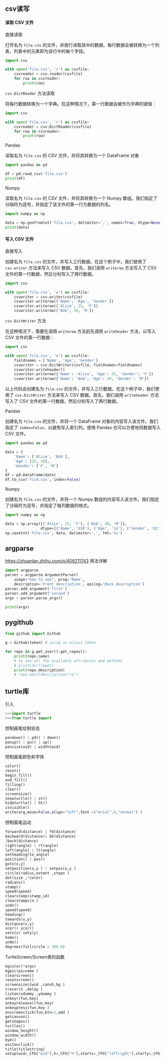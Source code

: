 ## csv读写

#### 读取 CSV 文件

直接读取

打开名为 `file.csv` 的文件，并按行读取其中的数据。每行数据会被转换为一个列表，列表中的元素即为该行中的每个字段。

```python
import csv

with open('file.csv', 'r') as csvfile:
    csvreader = csv.reader(csvfile)
    for row in csvreader:
        print(row)
```

 `csv.DictReader` 方法读取

将每行数据转换为一个字典。在这种情况下，第一行数据会被作为字典的键值：

```python
import csv

with open('file.csv', 'r') as csvfile:
    csvreader = csv.DictReader(csvfile)
    for row in csvreader:
        print(row)
```

Pandas

读取名为 `file.csv` 的 CSV 文件，并将其转换为一个 DataFrame 对象

```python
import pandas as pd

df = pd.read_csv('file.csv')
print(df)
```

Numpy

读取名为 `file.csv` 的 CSV 文件，并将其转换为一个 Numpy 数组。我们指定了分隔符为逗号，并指定了该文件的第一行为数据的列名。

```python
import numpy as np

data = np.genfromtxt('file.csv', delimiter=',', names=True, dtype=None)
print(data)
```

#### 写入 CSV 文件

直接写入

创建名为 `file.csv` 的文件，并写入三行数据。在这个例子中，我们使用了 `csv.writer` 方法来写入 CSV 数据。首先，我们调用 `writerow` 方法写入了 CSV 文件的第一行数据，然后分别写入了两行数据。

```python
import csv

with open('file.csv', 'w') as csvfile:
    csvwriter = csv.writer(csvfile)
    csvwriter.writerow(['Name', 'Age', 'Gender'])
    csvwriter.writerow(['Alice', 25, 'F'])
    csvwriter.writerow(['Bob', 30, 'M'])
```

 `csv.DictWriter` 方法

在这种情况下，需要在调用 `writerow` 方法前先调用 `writeheader` 方法，以写入 CSV 文件的第一行数据：

```python
import csv

with open('file.csv', 'w') as csvfile:
    fieldnames = ['Name', 'Age', 'Gender']
    csvwriter = csv.DictWriter(csvfile, fieldnames=fieldnames)
    csvwriter.writeheader()
    csvwriter.writerow({'Name': 'Alice', 'Age': 25, 'Gender': 'F'})
    csvwriter.writerow({'Name': 'Bob', 'Age': 30, 'Gender': 'M'})
```

以上代码会创建名为 `file.csv` 的文件，并写入三行数据。在这个例子中，我们使用了 `csv.DictWriter` 方法来写入 CSV 数据。首先，我们调用 `writeheader` 方法写入了 CSV 文件的第一行数据，然后分别写入了两行数据。

Pandas

创建名为 `file.csv` 的文件，并将一个 DataFrame 对象的内容写入该文件。我们指定了 `index=False`，以避免写入索引列。使用 Pandas 也可以方便地将数据写入 CSV 文件。

```python
import pandas as pd

data = {
    'Name': ['Alice', 'Bob'],
    'Age': [25, 30],
    'Gender': ['F', 'M']
}
df = pd.DataFrame(data)
df.to_csv('file.csv', index=False)
```

Numpy

创建名为 `file.csv` 的文件，并将一个 Numpy 数组的内容写入该文件。我们指定了分隔符为逗号，并指定了每列数据的格式。

```python
import numpy as np

data = np.array([('Alice', 25, 'F'), ('Bob', 30, 'M')],
                dtype=[('Name', 'U10'), ('Age', 'i4'), ('Gender', 'U1')])
np.savetxt('file.csv', data, delimiter=',', fmt='%s')
```

## argparse

https://zhuanlan.zhihu.com/p/406211743 用法详解

```python
import argparse
parser = argparse.ArgumentParser(
    usage="how to use", prog='Name',
    description='Front description', epilog='Back description')
parser.add_argument('first')
parser.add_argument('second')
args = parser.parse_args()

print(args)
```

## pygithub

```python
from github import Github

g = Github(token) # using an access token

for repo in g.get_user().get_repos():
    print(repo.name)
    # to see all the available attributes and methods
    # print(dir(repo))
    print(repo.description)
    # repo.edit(description="rq")
```

## turtle库

引入

```python
>>>import turtle
>>>from turtle import 
```

控制画笔绘制状态

```python
pendown() | pd() | down()
penup() | pu() | up()
pensize(wid) | width(wid)
```

控制画笔颜色和字体

```python
color() 
reset()
begin_fill()
end_fill() 
filling()
clear() 
screensize()
showturtle() | st()
hideturtle() | ht()
isvisible() 
write(arg,move=False,align="left",font =("Arial",8,"normal") )
```

控制画笔运动

```python
forward(distance) | fd(distance)
backward(distance)| bk(distance)
|back(distance)
right(angle) | rt(angle)
left(angle) | lt(angle)
setheading(to_angle)
position() | pos()
goto(x,y)
setposition(x,y ) | setpos(x,y )
circle(radius,extent ,steps )
dot(size ,*color)
radians()
stamp()
speed(speed)
clearstamp(stamp_id)
clearstamps(n )
undo()
speed(speed)
heading()
towards(x,y)
distance(x,y)
xcor() ycor() 
setx(x) sety(y)
home()
undo()
degrees(fullcircle = 360.0)
```

TurtleScreen/Screen类的函数

```python
bgcolor(*args)
bgpic(picname )
clearscreen() 
resetscreen()
screensize(cwid ,canvh,bg )
tracer(n ,delay )
listen(xdummy ,ydummy )
onkey((fun,key) 
onkeyrelease((fun,key)
onkeypress(fun,key )
onscreenclick(fun,btn=1,add )
getcanvas() 
getshapes()
turtles()
window_height() 
window_width()
bye() 
exitonclick()
title(titlestring)
setup(wid=_CFG["wid"],h=_CFG["h"],startx=_CFG["leftright"],starty=_CFG["topbottom"])
```

